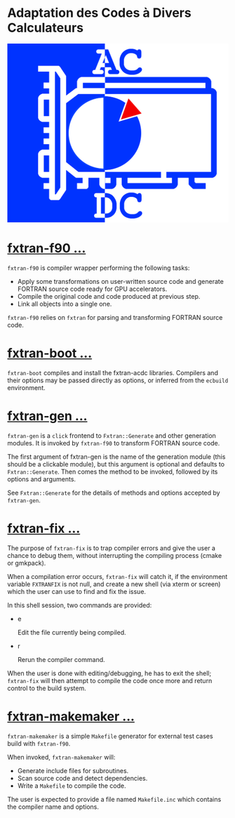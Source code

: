 # Adaptation des Codes à Divers Calculateurs

![](./images/ACDC.png)


# [fxtran-f90 ...](./doc/fxtran-f90.md)

`fxtran-f90` is compiler wrapper performing the following tasks:

- Apply some transformations on user-written source code and generate FORTRAN source code ready 
for GPU accelerators.
- Compile the original code and code produced at previous step.
- Link all objects into a single one.

`fxtran-f90` relies on `fxtran` for parsing and transforming FORTRAN source code.

# [fxtran-boot ...](./doc/fxtran-boot.md)

`fxtran-boot` compiles and install the fxtran-acdc libraries. Compilers and
their options may be passed directly as options, or inferred from the `ecbuild`
environment.

# [fxtran-gen ...](./doc/fxtran-gen.md)

`fxtran-gen` is a `click` frontend to `Fxtran::Generate` and other generation modules. It
is invoked by `fxtran-f90` to transform FORTRAN source code.

The first argument of fxtran-gen is the name of the generation module (this should be 
a clickable module), but this argument is optional and defaults to `Fxtran::Generate`. Then
comes the method to be invoked, followed by its options and arguments.

See `Fxtran::Generate` for the details of methods and options accepted by `fxtran-gen`.

# [fxtran-fix ...](./doc/fxtran-fix.md)

The purpose of `fxtran-fix` is to trap compiler errors and give the user 
a chance to debug them, without interrupting the compiling process (cmake
or gmkpack).

When a compilation error occurs, `fxtran-fix` will catch it, if the environment
variable `FXTRANFIX` is not null, and create a new shell (via xterm or screen)
which the user can use to find and fix the issue.

In this shell session, two commands are provided:

- e

    Edit the file currently being compiled.

- r

    Rerun the compiler command.

When the user is done with editing/debugging, he has to exit the shell; `fxtran-fix` 
will then attempt to compile the code once more and return control to the 
build system.

# [fxtran-makemaker ...](./doc/fxtran-makemaker.md)

`fxtran-makemaker` is a simple `Makefile` generator for external test
cases build with `fxtran-f90`. 

When invoked, `fxtran-makemaker` will:

- Generate include files for subroutines.
- Scan source code and detect dependencies.
- Write a `Makefile` to compile the code.

The user is expected to provide a file named `Makefile.inc` which contains
the compiler name and options.
